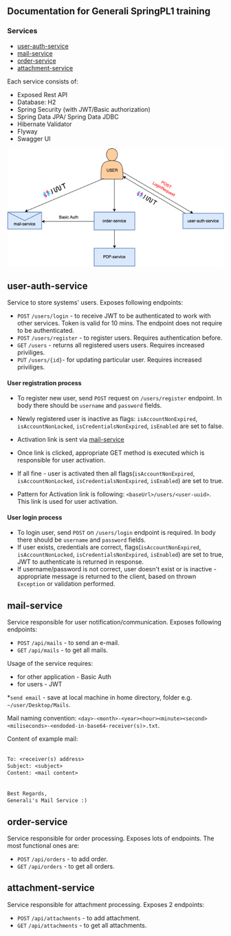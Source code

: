 ## Documentation for Generali SpringPL1 training

### Services 
- [user-auth-service](https://github.com/maciejburzynski/generali-user-auth-service)
- [mail-service](https://github.com/maciejburzynski/generali-mail-service)
- [order-service](https://github.com/maciejburzynski/generali-order-service)
- [attachment-service](https://github.com/maciejburzynski/generali-attachment-service)

Each service consists of:
- Exposed Rest API
- Database: H2
- Spring Security (with JWT/Basic authorization)
- Spring Data JPA/ Spring Data JDBC
- Hibernate Validator 
- Flyway 
- Swagger UI

<p align="center">
    <img src="/Generali-diagram.drawio.png" >
</p>

## user-auth-service

Service to store systems' users. Exposes following endpoints:
- `POST` `/users/login` - to receive JWT to be authenticated to work with other services. Token is valid for 10 mins. The endpoint does not require to be authenticated.
- `POST` `/users/register` - to register users. Requires authentication before.
- `GET` `/users` - returns all registered users users. Requires increased priviliges. 
- `PUT` `/users/{id}`- for updating particular user. Requires increased priviliges.

#### User registration process 

- To register new user, send `POST` request on `/users/register` endpoint. In body there should be `username` and `password` fields. 
- Newly registered user is inactive as flags: `isAccountNonExpired`, `isAccountNonLocked`, `isCredentialsNonExpired`, `isEnabled` are set to false.
- Activation link is sent via [mail-service](https://github.com/maciejburzynski/generali-mail-service)
- Once link is clicked, appropriate GET method is executed which is responsible for user activation.
- If all fine - user is activated then all flags(`isAccountNonExpired`, `isAccountNonLocked`, `isCredentialsNonExpired`, `isEnabled`) are set to true.

- Pattern for Activation link is following: `<baseUrl>/users/<user-uuid>`. This link is used for user activation.
  
#### User login process

- To login user, send `POST` on `/users/login` endpoint is required. In body there should be `username` and `password` fields.
- If user exists, credentials are correct, flags(`isAccountNonExpired`, `isAccountNonLocked`, `isCredentialsNonExpired`, `isEnabled`) are set to true, JWT to authenticate is returned in response.
- If username/password is not correct, user doesn't exist or is inactive - appropriate message is returned to the client, based on thrown `Exception` or validation performed.

## mail-service

Service responsible for user notification/communication. Exposes following endpoints:
- `POST` `/api/mails` - to send an e-mail. 
- `GET` `/api/mails` - to get all mails.

Usage of the service requires:
- for other application - Basic Auth 
- for users - JWT

*`send email` - save at local machine in home directory, folder e.g. `~/user/Desktop/Mails`.

Mail naming convention: `<day>-<month>-<year><hour><minute><second><miliseconds>-<endoded-in-base64-receiver(s)>.txt`.

Content of example mail:
```console

To: <receiver(s) address>
Subject: <subject>
Content: <mail content>


Best Regards,
Generali's Mail Service :)

```
## order-service 

Service responsible for order processing. Exposes lots of endpoints. The most functional ones are:
- `POST` `/api/orders` - to add order. 
- `GET` `/api/orders` - to get all orders.
  
## attachment-service

Service responsible for attachment processing. Exposes 2 endpoints:
- `POST` `/api/attachments` - to add attachment. 
- `GET` `/api/attachments` - to get all attachments.
  


